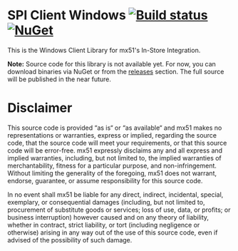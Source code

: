 # SPI Client Windows [![Build status](https://ci.appveyor.com/api/projects/status/joflawbb90p1dv6j?svg=true)](https://ci.appveyor.com/project/mx51/spi-client-windows) [![NuGet](https://img.shields.io/nuget/v/SPIClient.svg)](https://www.nuget.org/packages/SPIClient/)

This is the Windows Client Library for mx51's In-Store Integration.

**Note:** Source code for this library is not available yet. For now, you can download binaries via NuGet or from the [releases](https://github.com/mx51/spi-client-windows/releases) section. The full source will be published in the near future.

# Disclaimer

This source code is provided “as is“ or “as available“ and mx51 makes no representations or warranties, express or implied, regarding the source code, that the source code will meet your requirements, or that this source code will be error-free. mx51 expressly disclaims any and all express and implied warranties, including, but not limited to, the implied warranties of merchantability, fitness for a particular purpose, and non-infringement. Without limiting the generality of the foregoing, mx51 does not warrant, endorse, guarantee, or assume responsibility for this source code.   

In no event shall mx51 be liable for any direct, indirect, incidental, special, exemplary, or consequential damages (including, but not limited to, procurement of substitute goods or services; loss of use, data, or profits; or business interruption) however caused and on any theory of liability, whether in contract, strict liability, or tort (including negligence or otherwise) arising in any way out of the use of this source code, even if advised of the possibility of such damage.
